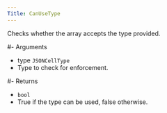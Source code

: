 ```yaml
---
Title: CanUseType
---
```


Checks whether the array accepts the type provided.

#- Arguments
- type `JSONCellType`
- Type to check for enforcement.

#- Returns
- `bool`
- True if the type can be used, false otherwise.
